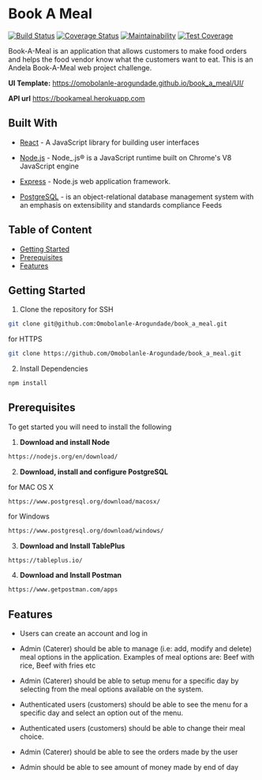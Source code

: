 
# Book A Meal
[![Build Status](https://travis-ci.com/Omobolanle-Arogundade/book_a_meal.svg?branch=dev)](https://travis-ci.com/Omobolanle-Arogundade/book_a_meal) [![Coverage Status](https://coveralls.io/repos/github/Omobolanle-Arogundade/book_a_meal/badge.svg?branch=dev)](https://coveralls.io/github/Omobolanle-Arogundade/book_a_meal?branch=dev) [![Maintainability](https://api.codeclimate.com/v1/badges/c25f3dcf0b29213857d7/maintainability)](https://codeclimate.com/github/Omobolanle-Arogundade/book_a_meal/maintainability) [![Test Coverage](https://api.codeclimate.com/v1/badges/c25f3dcf0b29213857d7/test_coverage)](https://codeclimate.com/github/Omobolanle-Arogundade/book_a_meal/test_coverage)

Book-A-Meal is an application that allows customers to make food orders and helps the food vendor know what the customers want to eat. This is an Andela Book-A-Meal web project challenge.

**UI Template:**  https://omobolanle-arogundade.github.io/book_a_meal/UI/

**API url** https://bookameal.herokuapp.com

## Built With

* [React](https://reactjs.org/) - A JavaScript library for building user interfaces

* [Node.js](https://nodejs.org/) - Node_.js® is a JavaScript runtime built on Chrome's V8 JavaScript engine

 * [Express](https://expressjs.com/) - Node.js web application framework. 

* [PostgreSQL](https://www.postgresql.org/) - is an object-relational database management system with an emphasis on extensibility and standards compliance Feeds


## Table of Content

 * [Getting Started](#getting-started)
 * [Prerequisites](#prerequisites)
 * [Features](#features)



## Getting Started
1. Clone the repository
for SSH
```sh
git clone git@github.com:Omobolanle-Arogundade/book_a_meal.git
```
for HTTPS
```sh
git clone https://github.com/Omobolanle-Arogundade/book_a_meal.git
```

2. Install Dependencies
```sh
npm install
```

## Prerequisites

To get started you will need to install the following
 1. **Download and install Node**
```sh
https://nodejs.org/en/download/
```

 2. **Download, install and configure PostgreSQL**
 

for MAC OS X

```
https://www.postgresql.org/download/macosx/
```
for Windows
```sh
https://www.postgresql.org/download/windows/
```

3. **Download and Install TablePlus**
```sh
https://tableplus.io/
```

4.  **Download and Install Postman**
```sh
https://www.getpostman.com/apps
```


## Features
- Users can create an account and log in
    
- Admin (Caterer) should be able to manage (i.e: add, modify and delete) meal options in the application. Examples of meal options are: Beef with rice, Beef with fries etc
    
- Admin (Caterer) should be able to setup menu for a specific day by selecting from the meal options available on the system.
    
- Authenticated users (customers) should be able to see the menu for a specific day and select an option out of the menu.
    
- Authenticated users (customers) should be able to change their meal choice.
    
- Admin (Caterer) should be able to see the orders made by the user
    
- Admin should be able to see amount of money made by end of day


